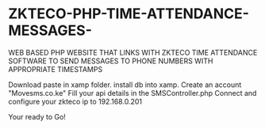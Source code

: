 # ZKTECO-PHP-TIME-ATTENDANCE-MESSAGES-
WEB BASED PHP WEBSITE THAT LINKS WITH ZKTECO TIME ATTENDANCE SOFTWARE TO SEND MESSAGES TO PHONE NUMBERS WITH APPROPRIATE TIMESTAMPS

Download paste in xamp folder.
install db into xamp.
Create an account "Movesms.co.ke"
  Fill your api details in the SMSController.php
  Connect and configure your zkteco ip to 192.168.0.201
  
  Your ready to Go!
    
